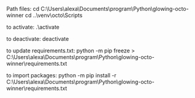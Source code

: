 Path files:
cd C:\Users\alexa\Documents\program\Python\glowing-octo-winner
cd ..\venv\octo\Scripts

to activate:
.\activate

to deactivate:
deactivate

to update requirements.txt:
python -m pip freeze > C:\Users\alexa\Documents\program\Python\glowing-octo-winner\requirements.txt

to import packages:
python -m pip install -r C:\Users\alexa\Documents\program\Python\glowing-octo-winner\requirements.txt